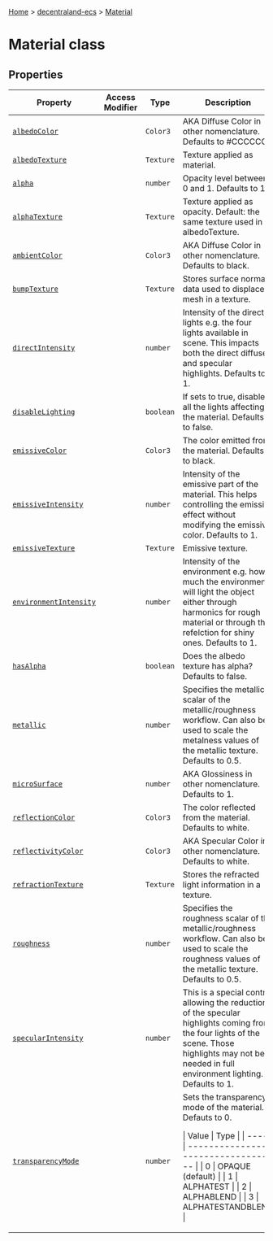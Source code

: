 [Home](./index) &gt; [decentraland-ecs](./decentraland-ecs.md) &gt; [Material](./decentraland-ecs.material.md)

# Material class

## Properties

|  Property | Access Modifier | Type | Description |
|  --- | --- | --- | --- |
|  [`albedoColor`](./decentraland-ecs.material.albedocolor.md) |  | `Color3` | AKA Diffuse Color in other nomenclature. Defaults to \#CCCCCC. |
|  [`albedoTexture`](./decentraland-ecs.material.albedotexture.md) |  | `Texture` | Texture applied as material. |
|  [`alpha`](./decentraland-ecs.material.alpha.md) |  | `number` | Opacity level between 0 and 1. Defaults to 1. |
|  [`alphaTexture`](./decentraland-ecs.material.alphatexture.md) |  | `Texture` | Texture applied as opacity. Default: the same texture used in albedoTexture. |
|  [`ambientColor`](./decentraland-ecs.material.ambientcolor.md) |  | `Color3` | AKA Diffuse Color in other nomenclature. Defaults to black. |
|  [`bumpTexture`](./decentraland-ecs.material.bumptexture.md) |  | `Texture` | Stores surface normal data used to displace a mesh in a texture. |
|  [`directIntensity`](./decentraland-ecs.material.directintensity.md) |  | `number` | Intensity of the direct lights e.g. the four lights available in scene. This impacts both the direct diffuse and specular highlights. Defaults to 1. |
|  [`disableLighting`](./decentraland-ecs.material.disablelighting.md) |  | `boolean` | If sets to true, disables all the lights affecting the material. Defaults to false. |
|  [`emissiveColor`](./decentraland-ecs.material.emissivecolor.md) |  | `Color3` | The color emitted from the material. Defaults to black. |
|  [`emissiveIntensity`](./decentraland-ecs.material.emissiveintensity.md) |  | `number` | Intensity of the emissive part of the material. This helps controlling the emissive effect without modifying the emissive color. Defaults to 1. |
|  [`emissiveTexture`](./decentraland-ecs.material.emissivetexture.md) |  | `Texture` | Emissive texture. |
|  [`environmentIntensity`](./decentraland-ecs.material.environmentintensity.md) |  | `number` | Intensity of the environment e.g. how much the environment will light the object either through harmonics for rough material or through the refelction for shiny ones. Defaults to 1. |
|  [`hasAlpha`](./decentraland-ecs.material.hasalpha.md) |  | `boolean` | Does the albedo texture has alpha? Defaults to false. |
|  [`metallic`](./decentraland-ecs.material.metallic.md) |  | `number` | Specifies the metallic scalar of the metallic/roughness workflow. Can also be used to scale the metalness values of the metallic texture. Defaults to 0.5. |
|  [`microSurface`](./decentraland-ecs.material.microsurface.md) |  | `number` | AKA Glossiness in other nomenclature. Defaults to 1. |
|  [`reflectionColor`](./decentraland-ecs.material.reflectioncolor.md) |  | `Color3` | The color reflected from the material. Defaults to white. |
|  [`reflectivityColor`](./decentraland-ecs.material.reflectivitycolor.md) |  | `Color3` | AKA Specular Color in other nomenclature. Defaults to white. |
|  [`refractionTexture`](./decentraland-ecs.material.refractiontexture.md) |  | `Texture` | Stores the refracted light information in a texture. |
|  [`roughness`](./decentraland-ecs.material.roughness.md) |  | `number` | Specifies the roughness scalar of the metallic/roughness workflow. Can also be used to scale the roughness values of the metallic texture. Defaults to 0.5. |
|  [`specularIntensity`](./decentraland-ecs.material.specularintensity.md) |  | `number` | This is a special control allowing the reduction of the specular highlights coming from the four lights of the scene. Those highlights may not be needed in full environment lighting. Defaults to 1. |
|  [`transparencyMode`](./decentraland-ecs.material.transparencymode.md) |  | `number` | Sets the transparency mode of the material. Defauts to 0.<p/>\| Value \| Type \| \| \-\-\--- \| \-\-\-\-\-\-\-\-\-\-\-\-\-\-\-\-\-\-\-\-\-\-\-\-\-\-\-\-\-\-\-\-\--- \| \| 0 \| OPAQUE (default) \| \| 1 \| ALPHATEST \| \| 2 \| ALPHABLEND \| \| 3 \| ALPHATESTANDBLEND \| |

